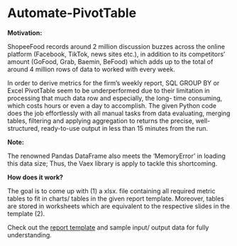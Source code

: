 # Automate-PivotTable

**Motivation:**

ShopeeFood records around 2 million discussion buzzes across the online platform (Facebook, TikTok, news sites etc.), in addition to its competitors’ amount (GoFood, Grab, Baemin, BeFood) which adds up to the total of around 4 million rows of data to worked with every week.


In order to derive metrics for the firm’s weekly report, SQL GROUP BY or Excel PivotTable seem to be underperformed due to their limitation in processing that much data row and especially, the long- time consuming, which costs hours or even a day to accomplish.
The given Python code does the job effortlessly with all manual tasks from data evaluating, merging tables, filtering and applying aggregation to returns the precise, well- structured, ready-to-use output in less than 15 minutes from the run.

**Note:**

The renowned Pandas DataFrame also meets the ‘MemoryError’ in loading this data size; Thus, the Vaex library is apply to tackle this shortcoming.

**How does it work?**

The goal is to come up with (1) a xlsx. file containing all required metric tables to fit in charts/ tables in the given report template. Moreover, tables are stored in worksheets which are equivalent to the respective slides in the template (2).


Check out the [report template](https://github.com/QuanNguyen712/Automate-PivotTable/blob/main/ShopeeFood_Weekly%20Report%2018%20to%20%2024.09.2023.pdf) and sample input/ output data for fully understanding.
